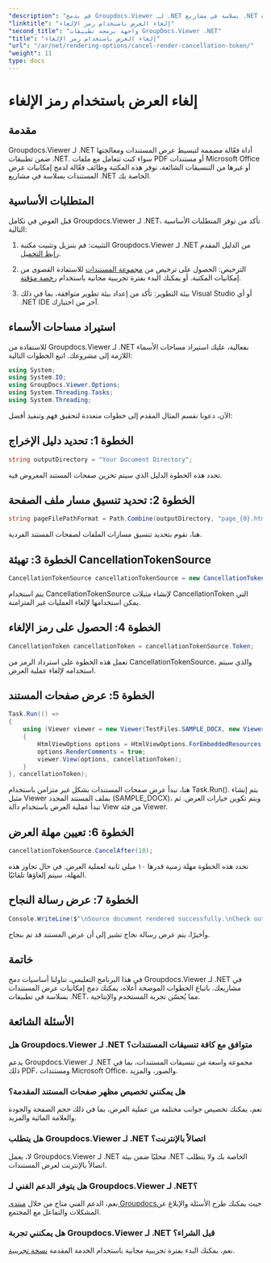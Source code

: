 ```yaml
---
"description": "قم بدمج Groupdocs.Viewer لـ .NET بسلاسة في مشاريع .NET الخاصة بك لعرض المستندات بكفاءة."
"linktitle": "إلغاء العرض باستخدام رمز الإلغاء"
"second_title": "واجهة برمجة تطبيقات GroupDocs.Viewer .NET"
"title": "إلغاء العرض باستخدام رمز الإلغاء"
"url": "/ar/net/rendering-options/cancel-render-cancellation-token/"
"weight": 11
type: docs
---
```

# إلغاء العرض باستخدام رمز الإلغاء

## مقدمة
Groupdocs.Viewer لـ .NET أداة فعّالة مصممة لتبسيط عرض المستندات ومعالجتها ضمن تطبيقات .NET. سواء كنت تتعامل مع ملفات PDF أو مستندات Microsoft Office أو غيرها من التنسيقات الشائعة، توفر هذه المكتبة وظائف فعّالة لدمج إمكانيات عرض المستندات بسلاسة في مشاريع .NET الخاصة بك.
## المتطلبات الأساسية
قبل الغوص في تكامل Groupdocs.Viewer لـ .NET، تأكد من توفر المتطلبات الأساسية التالية:
1. التثبيت: قم بتنزيل وتثبيت مكتبة Groupdocs.Viewer لـ .NET من الدليل المقدم [رابط التحميل](https://releases.groupdocs.com/viewer/net/).
   
2. الترخيص: الحصول على ترخيص من [مجموعة المستندات](https://purchase.groupdocs.com/buy) للاستفادة القصوى من إمكانيات المكتبة. أو يمكنك البدء بفترة تجريبية مجانية باستخدام [رخصة مؤقتة](https://purchase.groupdocs.com/temporary-license/).
   
3. بيئة التطوير: تأكد من إعداد بيئة تطوير متوافقة، بما في ذلك Visual Studio أو أي .NET IDE آخر من اختيارك.

## استيراد مساحات الأسماء
للاستفادة من Groupdocs.Viewer لـ .NET بفعالية، عليك استيراد مساحات الأسماء اللازمة إلى مشروعك. اتبع الخطوات التالية:

```csharp
using System;
using System.IO;
using GroupDocs.Viewer.Options;
using System.Threading.Tasks;
using System.Threading;
```

الآن، دعونا نقسم المثال المقدم إلى خطوات متعددة لتحقيق فهم وتنفيذ أفضل:
## الخطوة 1: تحديد دليل الإخراج
```csharp
string outputDirectory = "Your Document Directory";
```
تحدد هذه الخطوة الدليل الذي سيتم تخزين صفحات المستند المعروض فيه.
## الخطوة 2: تحديد تنسيق مسار ملف الصفحة
```csharp
string pageFilePathFormat = Path.Combine(outputDirectory, "page_{0}.html");
```
هنا، نقوم بتحديد تنسيق مسارات الملفات لصفحات المستند الفردية.
## الخطوة 3: تهيئة CancellationTokenSource
```csharp
CancellationTokenSource cancellationTokenSource = new CancellationTokenSource();
```
يتم استخدام CancellationTokenSource لإنشاء مثيلات CancellationToken التي يمكن استخدامها لإلغاء العمليات غير المتزامنة.
## الخطوة 4: الحصول على رمز الإلغاء
```csharp
CancellationToken cancellationToken = cancellationTokenSource.Token;
```
تعمل هذه الخطوة على استرداد الرمز من CancellationTokenSource، والذي سيتم استخدامه لإلغاء عملية العرض.
## الخطوة 5: عرض صفحات المستند
```csharp
Task.Run(() =>
{
    using (Viewer viewer = new Viewer(TestFiles.SAMPLE_DOCX, new ViewerSettings(new GroupDocs.Viewer.Logging.ConsoleLogger())))
    {
        HtmlViewOptions options = HtmlViewOptions.ForEmbeddedResources(pageFilePathFormat);
        options.RenderComments = true;
        viewer.View(options, cancellationToken);
    }
}, cancellationToken);
```
هنا، نبدأ عرض صفحات المستندات بشكل غير متزامن باستخدام Task.Run(). يتم إنشاء مثيل Viewer بملف المستند المحدد (SAMPLE_DOCX)، ويتم تكوين خيارات العرض. ثم تبدأ عملية العرض باستخدام دالة View من فئة Viewer.
## الخطوة 6: تعيين مهلة العرض
```csharp
cancellationTokenSource.CancelAfter(10);
```
تحدد هذه الخطوة مهلة زمنية قدرها ١٠ ميلي ثانية لعملية العرض. في حال تجاوز هذه المهلة، سيتم إلغاؤها تلقائيًا.
## الخطوة 7: عرض رسالة النجاح
```csharp
Console.WriteLine($"\nSource document rendered successfully.\nCheck output in {outputDirectory}.");
```
وأخيرًا، يتم عرض رسالة نجاح تشير إلى أن عرض المستند قد تم بنجاح.

## خاتمة
في هذا البرنامج التعليمي، تناولنا أساسيات دمج Groupdocs.Viewer لـ .NET في مشاريعك. باتباع الخطوات الموضحة أعلاه، يمكنك دمج إمكانيات عرض المستندات بسلاسة في تطبيقات .NET، مما يُحسّن تجربة المستخدم والإنتاجية.
## الأسئلة الشائعة
### هل Groupdocs.Viewer لـ .NET متوافق مع كافة تنسيقات المستندات؟
يدعم Groupdocs.Viewer لـ .NET مجموعة واسعة من تنسيقات المستندات، بما في ذلك PDF، ومستندات Microsoft Office، والصور، والمزيد.
### هل يمكنني تخصيص مظهر صفحات المستند المقدمة؟
نعم، يمكنك تخصيص جوانب مختلفة من عملية العرض، بما في ذلك حجم الصفحة والجودة والعلامة المائية والمزيد.
### هل يتطلب Groupdocs.Viewer لـ .NET اتصالاً بالإنترنت؟
لا، يعمل Groupdocs.Viewer لـ .NET محليًا ضمن بيئة .NET الخاصة بك ولا يتطلب اتصالاً بالإنترنت لعرض المستندات.
### هل يتوفر الدعم الفني لـ Groupdocs.Viewer لـ .NET؟
نعم، الدعم الفني متاح من خلال [منتدى Groupdocs](https://forum.groupdocs.com/c/viewer/9)حيث يمكنك طرح الأسئلة والإبلاغ عن المشكلات والتفاعل مع المجتمع.
### هل يمكنني تجربة Groupdocs.Viewer لـ .NET قبل الشراء؟
نعم، يمكنك البدء بفترة تجريبية مجانية باستخدام الخدمة المقدمة [نسخة تجريبية](https://releases.groupdocs.com/).